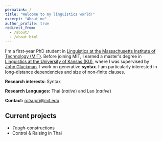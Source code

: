 ```yaml
---
permalink: /
title: "Welcome to my linguistics world!"
excerpt: "About me"
author_profile: true
redirect_from: 
  - /about/
  - /about.html
---
```



I'm a first-year PhD student in [Linguistics at the Massachusetts Institute of Technology (MIT)](https://linguistics.mit.edu). Before joining MIT, I earned a master's degree in [Linguistics at the University of Kansas (KU)](https://linguistics.ku.edu), where I was supervised by [John Gluckman](https://www.jgluckman.com/index.html). I work on generative **syntax**. I am particularly interested in long-distance dependencies and size of non-finite clauses. 



**Research interests:** Syntax

**Research Languages:** Thai (_native_) and Lao (_native_)

**Contact:**  [rotsupri@mit.edu]() 


    
## Current projects
  - _Tough_-constructions
  - Control & Raising in Thai

